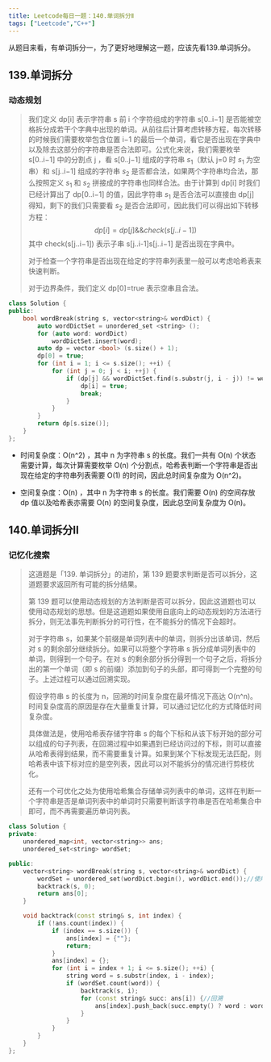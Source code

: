 ```yaml
---
title: Leetcode每日一题：140.单词拆分Ⅱ
tags: ["Leetcode","C++"]
---
```


从题目来看，有单词拆分一，为了更好地理解这一题，应该先看139.单词拆分。

## 139.单词拆分

### 动态规划

> 我们定义 dp[i] 表示字符串 s 前 i 个字符组成的字符串 s[0..i−1] 是否能被空格拆分成若干个字典中出现的单词。从前往后计算考虑转移方程，每次转移的时候我们需要枚举包含位置 i−1 的最后一个单词，看它是否出现在字典中以及除去这部分的字符串是否合法即可。公式化来说，我们需要枚举 s[0..i−1] 中的分割点 j ，看 s[0..j−1] 组成的字符串 $s_1$（默认 j=0 时 $s_1$ 为空串）和 s[j..i−1] 组成的字符串 $s_2$ 是否都合法，如果两个字符串均合法，那么按照定义 $s_1$ 和 $s_2$ 拼接成的字符串也同样合法。由于计算到 dp[i] 时我们已经计算出了 dp[0..i−1] 的值，因此字符串 $s_1$ 是否合法可以直接由 dp[j] 得知，剩下的我们只需要看 $s_2$ 是否合法即可，因此我们可以得出如下转移方程：
> $$
> dp[i]=dp[j] \&\& check(s[j..i−1])
> $$
> 其中 check(s[j..i−1]) 表示子串 s[j..i-1]s[j..i−1] 是否出现在字典中。
>
> 对于检查一个字符串是否出现在给定的字符串列表里一般可以考虑哈希表来快速判断。
>
> 对于边界条件，我们定义 dp[0]=true 表示空串且合法。
>

~~~c++
class Solution {
public:
    bool wordBreak(string s, vector<string>& wordDict) {
        auto wordDictSet = unordered_set <string> ();
        for (auto word: wordDict)
            wordDictSet.insert(word);
        auto dp = vector <bool> (s.size() + 1);
        dp[0] = true;
        for (int i = 1; i <= s.size(); ++i) {
            for (int j = 0; j < i; ++j) {
                if (dp[j] && wordDictSet.find(s.substr(j, i - j)) != wordDictSet.end()) {
                    dp[i] = true;
                    break;
                }
            }
        }
        return dp[s.size()];
    }
};
~~~

* 时间复杂度：O(n^2) ，其中 n 为字符串 s 的长度。我们一共有 O(n) 个状态需要计算，每次计算需要枚举 O(n) 个分割点，哈希表判断一个字符串是否出现在给定的字符串列表需要 O(1) 的时间，因此总时间复杂度为 O(n^2)。

* 空间复杂度：O(n) ，其中 n 为字符串 s 的长度。我们需要 O(n) 的空间存放 dp 值以及哈希表亦需要 O(n) 的空间复杂度，因此总空间复杂度为 O(n)。

## 140.单词拆分Ⅱ

### 记忆化搜索

> 这道题是「139. 单词拆分」的进阶，第 139 题要求判断是否可以拆分，这道题要求返回所有可能的拆分结果。
>
> 第 139 题可以使用动态规划的方法判断是否可以拆分，因此这道题也可以使用动态规划的思想。但是这道题如果使用自底向上的动态规划的方法进行拆分，则无法事先判断拆分的可行性，在不能拆分的情况下会超时。
>
> 
>
> 对于字符串 s，如果某个前缀是单词列表中的单词，则拆分出该单词，然后对 s 的剩余部分继续拆分。如果可以将整个字符串 s 拆分成单词列表中的单词，则得到一个句子。在对 s 的剩余部分拆分得到一个句子之后，将拆分出的第一个单词（即 s 的前缀）添加到句子的头部，即可得到一个完整的句子。上述过程可以通过回溯实现。
>
> 假设字符串 s 的长度为 n，回溯的时间复杂度在最坏情况下高达 O(n^n)。时间复杂度高的原因是存在大量重复计算，可以通过记忆化的方式降低时间复杂度。
>
> 具体做法是，使用哈希表存储字符串 s 的每个下标和从该下标开始的部分可以组成的句子列表，在回溯过程中如果遇到已经访问过的下标，则可以直接从哈希表得到结果，而不需要重复计算。如果到某个下标发现无法匹配，则哈希表中该下标对应的是空列表，因此可以对不能拆分的情况进行剪枝优化。
>
> 还有一个可优化之处为使用哈希集合存储单词列表中的单词，这样在判断一个字符串是否是单词列表中的单词时只需要判断该字符串是否在哈希集合中即可，而不再需要遍历单词列表。
>

~~~c++
class Solution {
private:
    unordered_map<int, vector<string>> ans;
    unordered_set<string> wordSet;

public:
    vector<string> wordBreak(string s, vector<string>& wordDict) {
        wordSet = unordered_set(wordDict.begin(), wordDict.end());//使用哈希集合存储单词列表中的单词
        backtrack(s, 0);
        return ans[0];
    }

    void backtrack(const string& s, int index) {
        if (!ans.count(index)) {
            if (index == s.size()) {
                ans[index] = {""};
                return;
            }
            ans[index] = {};
            for (int i = index + 1; i <= s.size(); ++i) {
                string word = s.substr(index, i - index);
                if (wordSet.count(word)) {
                    backtrack(s, i);
                    for (const string& succ: ans[i]) {//回溯
                        ans[index].push_back(succ.empty() ? word : word + " " + succ);
                    }
                }
            }
        }
    }
};
~~~

